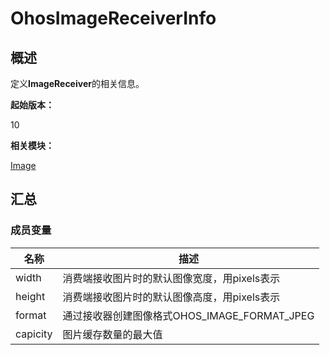 # OhosImageReceiverInfo


## 概述

定义**ImageReceiver**的相关信息。

**起始版本：**

10

**相关模块：**

[Image](image.md)


## 汇总


### 成员变量

| 名称 | 描述 | 
| -------- | -------- |
| width | 消费端接收图片时的默认图像宽度，用pixels表示 | 
| height | 消费端接收图片时的默认图像高度，用pixels表示 | 
| format | 通过接收器创建图像格式OHOS_IMAGE_FORMAT_JPEG | 
| capicity | 图片缓存数量的最大值 | 
